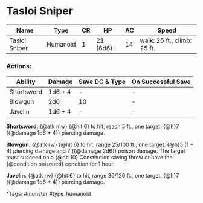 # Tasloi Sniper

| Name | Type | CR | HP | AC | Speed |
|------|------|----|----|----|-------|
| Tasloi Sniper | Humanoid | 1 | 21 (6d6) | 14 | walk: 25 ft., climb: 25 ft. |

### Actions:

| Ability | Damage | Save DC & Type | On Successful Save |
|---------|--------|----------------|--------------------|
| Shortsword | 1d6 + 4 | - | - |
| Blowgun | 2d6 | 10 | - |
| Javelin | 1d6 + 4 | - | - |


**Shortsword.** {@atk mw} {@hit 6} to hit, reach 5 ft., one target. {@h}7 ({@damage 1d6 + 4}) piercing damage.

**Blowgun.** {@atk rw} {@hit 6} to hit, range 25/100 ft., one target. {@h}5 (1 + 4) piercing damage and 7 ({@damage 2d6}) poison damage. The target must succeed on a {@dc 10} Constitution saving throw or have the {@condition poisoned} condition for 1 hour.

**Javelin.** {@atk rw} {@hit 6} to hit, range 30/120 ft., one target. {@h}7 ({@damage 1d6 + 4}) piercing damage.

^Tags: #monster #type_humanoid